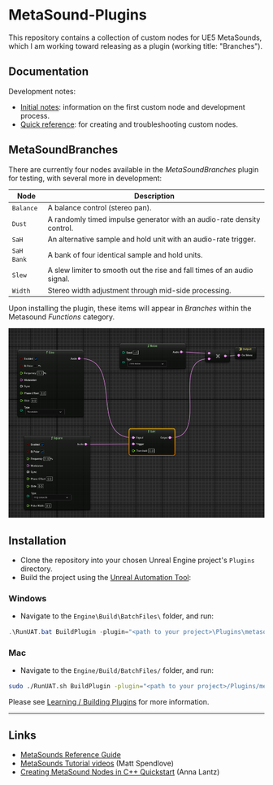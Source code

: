# MetaSound-Plugins 
This repository contains a collection of custom nodes for UE5 MetaSounds, which I am working toward releasing as a plugin (working title: "Branches").

## Documentation
Development notes:
- [Initial notes](./docs/README.md): information on the first custom node and development process.
- [Quick reference](./docs/quick_reference.md): for creating and troubleshooting custom nodes. 

## MetaSoundBranches
There are currently four nodes available in the *MetaSoundBranches* plugin for testing, with several more in development:

| Node      | Description                                                  |
|-----------|--------------------------------------------------------------|
| `Balance`    | A balance control (stereo pan).|
| `Dust`    | A randomly timed impulse generator with an audio-rate density control.|
| `SaH`     | An alternative sample and hold unit with an audio-rate trigger. |
| `SaH Bank`| A bank of four identical sample and hold units.              |
| `Slew`    | A slew limiter to smooth out the rise and fall times of an audio signal. |
| `Width`    | Stereo width adjustment through mid-side processing. |

Upon installing the plugin, these items will appear in *Branches* within the Metasound *Functions* category.

![Signal flow in a MetaSound Source showing a sample and hold node connected to two audio sources, controlling the volume of a white noise generator.](./docs/SaH_demo.png)

## Installation
- Clone the repository into your chosen Unreal Engine project's `Plugins` directory.
- Build the project using the [Unreal Automation Tool](https://dev.epicgames.com/documentation/en-us/unreal-engine/unreal-automation-tool-for-unreal-engine):
### Windows
- Navigate to the `Engine\Build\BatchFiles\` folder, and run: 
```PowerShell
.\RunUAT.bat BuildPlugin -plugin="<path to your project>\Plugins\metasound-plugins\MetasoundBranches.uplugin" -package="<path to your project>\Plugins\metasound-plugins\MetasoundBranches.uplugin"
```
### Mac
- Navigate to the `Engine/Build/BatchFiles/` folder, and run: 
```Bash
sudo ./RunUAT.sh BuildPlugin -plugin="<path to your project>/Plugins/metasound-plugins/MetasoundBranches.uplugin" -package="<path to your project>/Plugins/metasound-plugins/MetasoundBranches.uplugin"
```

Please see [Learning / Building Plugins](https://dev.epicgames.com/community/learning/tutorials/qz93/unreal-engine-building-plugins) for more information.

---

## Links
- [MetaSounds Reference Guide](https://dev.epicgames.com/documentation/en-us/unreal-engine/metasounds-reference-guide-in-unreal-engine)
- [MetaSounds Tutorial videos](https://dev.epicgames.com/community/learning/recommended-community-tutorial/Kw7l/unreal-engine-metasounds) (Matt Spendlove)
- [Creating MetaSound Nodes in C++ Quickstart](https://dev.epicgames.com/community/learning/tutorials/ry7p/unreal-engine-creating-metasound-nodes-in-c-quickstart) (Anna Lantz)
